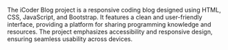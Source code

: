 The iCoder Blog project is a responsive coding blog designed using HTML, CSS, JavaScript, and Bootstrap. It features a clean and user-friendly interface, providing a platform for sharing programming knowledge and resources. The project emphasizes accessibility and responsive design, ensuring seamless usability across devices.

